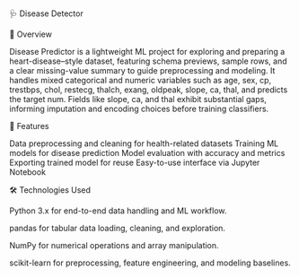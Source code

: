 🩺 Disease Detector

📌 Overview

Disease Predictor is a lightweight ML project for exploring and preparing a heart-disease–style dataset, featuring schema previews, sample rows, and a clear missing-value summary to guide preprocessing and modeling.
It handles mixed categorical and numeric variables such as age, sex, cp, trestbps, chol, restecg, thalch, exang, oldpeak, slope, ca, thal, and predicts the target num.
Fields like slope, ca, and thal exhibit substantial gaps, informing imputation and encoding choices before training classifiers.

🚀 Features

Data preprocessing and cleaning for health-related datasets Training ML models for disease prediction Model evaluation with accuracy and metrics Exporting trained model for reuse Easy-to-use interface via Jupyter Notebook

🛠️ Technologies Used

Python 3.x for end-to-end data handling and ML workflow.

pandas for tabular data loading, cleaning, and exploration.

NumPy for numerical operations and array manipulation.

scikit-learn for preprocessing, feature engineering, and modeling baselines.
